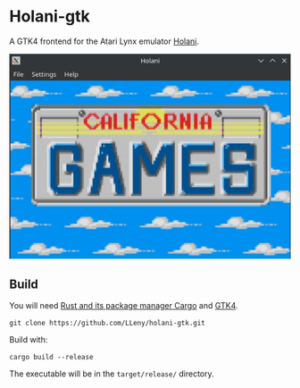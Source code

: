 # Holani-gtk

A GTK4 frontend for the Atari Lynx emulator [Holani](https://github.com/LLeny/holani).

![Holani](/assets/holani.jpg?raw=true "Holani")

## Build

You will need [Rust and its package manager Cargo](https://www.rust-lang.org/) and [GTK4](https://gtk-rs.org/gtk4-rs/stable/latest/book/installation.html). 

```
git clone https://github.com/LLeny/holani-gtk.git
```

Build with:

```
cargo build --release
```

The executable will be in the `target/release/` directory.
